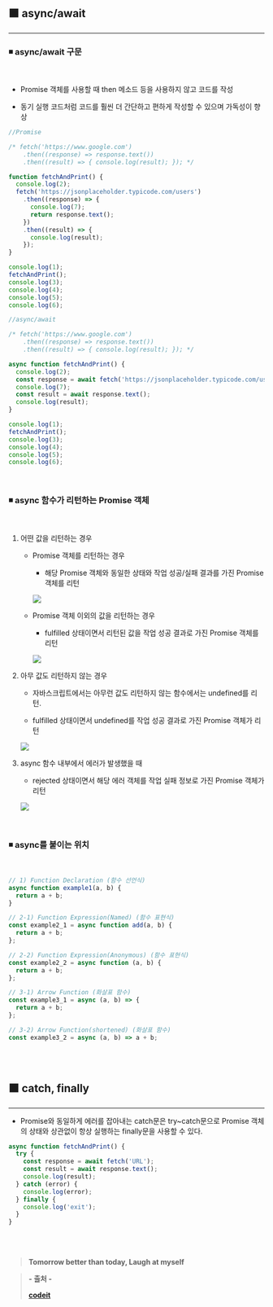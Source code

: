 ## ⬛ async/await

---

### ◾ async/await 구문

<br>

- Promise 객체를 사용할 때 then 메소드 등을 사용하지 않고 코드를 작성

- 동기 실행 코드처럼 코드를 훨씬 더 간단하고 편하게 작성할 수 있으며 가독성이 향상

```javascript
//Promise

/* fetch('https://www.google.com')
    .then((response) => response.text())
    .then((result) => { console.log(result); }); */

function fetchAndPrint() {
  console.log(2);
  fetch('https://jsonplaceholder.typicode.com/users')
    .then((response) => {
      console.log(7);
      return response.text();
    })
    .then((result) => {
      console.log(result);
    });
}

console.log(1);
fetchAndPrint();
console.log(3);
console.log(4);
console.log(5);
console.log(6);
```

```javascript
//async/await

/* fetch('https://www.google.com')
    .then((response) => response.text())
    .then((result) => { console.log(result); }); */

async function fetchAndPrint() {
  console.log(2);
  const response = await fetch('https://jsonplaceholder.typicode.com/users');
  console.log(7);
  const result = await response.text();
  console.log(result);
}

console.log(1);
fetchAndPrint();
console.log(3);
console.log(4);
console.log(5);
console.log(6);
```

<br>

### ◾ async 함수가 리턴하는 Promise 객체

<br>

1. 어떤 값을 리턴하는 경우

   - Promise 객체를 리턴하는 경우

     - 해당 Promise 객체와 동일한 상태와 작업 성공/실패 결과를 가진 Promise 객체를 리턴

     ![](https://velog.velcdn.com/images/lilclown/post/5989e662-4c59-4778-bc67-a2ed9bd71cd2/image.PNG)

   - Promise 객체 이외의 값을 리턴하는 경우

     - fulfilled 상태이면서 리턴된 값을 작업 성공 결과로 가진 Promise 객체를 리턴

     ![](https://velog.velcdn.com/images/lilclown/post/171dd78d-07b9-4c41-8cc1-27705c3302aa/image.PNG)

2. 아무 값도 리턴하지 않는 경우

   - 자바스크립트에서는 아무런 값도 리턴하지 않는 함수에서는 undefined를 리턴.

   - fulfilled 상태이면서 undefined를 작업 성공 결과로 가진 Promise 객체가 리턴

   ![](https://velog.velcdn.com/images/lilclown/post/c13ab199-3ae5-4fe3-858a-f2843ab4b6c3/image.PNG)

3. async 함수 내부에서 에러가 발생했을 때

   - rejected 상태이면서 해당 에러 객체를 작업 실패 정보로 가진 Promise 객체가 리턴

   ![](https://velog.velcdn.com/images/lilclown/post/55e9f8fc-a8c6-4509-9883-bc5b8cb90d14/image.PNG)

<br>

### ◾ async를 붙이는 위치

<br>

```javascript
// 1) Function Declaration (함수 선언식)
async function example1(a, b) {
  return a + b;
}

// 2-1) Function Expression(Named) (함수 표현식)
const example2_1 = async function add(a, b) {
  return a + b;
};

// 2-2) Function Expression(Anonymous) (함수 표현식)
const example2_2 = async function (a, b) {
  return a + b;
};

// 3-1) Arrow Function (화살표 함수)
const example3_1 = async (a, b) => {
  return a + b;
};

// 3-2) Arrow Function(shortened) (화살표 함수)
const example3_2 = async (a, b) => a + b;
```

<br><br>

## ⬛ catch, finally

---

- Promise와 동일하게 에러를 잡아내는 catch문은 try~catch문으로 Promise 객체의 상태와 상관없이 항상 실행하는 finally문을 사용할 수 있다.

```javascript
async function fetchAndPrint() {
  try {
    const response = await fetch('URL');
    const result = await response.text();
    console.log(result);
  } catch (error) {
    console.log(error);
  } finally {
    console.log('exit');
  }
}
```

<br><br>

> **Tomorrow better than today, Laugh at myself**

> **- 출처 -**
>
> **[codeit](https://www.codeit.kr/dashboard)**
